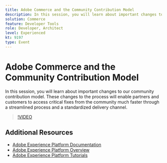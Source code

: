 ```yaml
---
title: Adobe Commerce and the Community Contribution Model
description: In this session, you will learn about important changes to our community contribution model. These changes to the process will enable partners and customers to access critical fixes from the community much faster through a streamlined process and a standardized delivery channel.
solution: Commerce
feature: Developer Tools
role: Developer, Architect
level: Experienced
kt: 9197
type: Event
---
```

# Adobe Commerce and the Community Contribution Model

In this session, you will learn about important changes to our community contribution model. These changes to the process will enable partners and customers to access critical fixes from the community much faster through a streamlined process and a standardized delivery channel.

>[!VIDEO](https://video.tv.adobe.com/v/337766/?quality=12&learn=on&hidetitle=true)

## Additional Resources

- [Adobe Experience Platform Documentation](https://experienceleague.adobe.com/docs/experience-platform.html)
- [Adobe Experience Platform Overview](https://experienceleague.adobe.com/docs/experience-platform/landing/home.html)
- [Adobe Experience Platform Tutorials](https://experienceleague.adobe.com/docs/platform-learn/tutorials/overview.html?lang=en)
